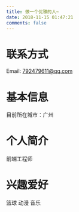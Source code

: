 ```yaml
---
title: 做一个优雅的人~
date: 2018-11-15 01:47:21
comments: false
---
```

# 联系方式
Email: 792479611@qq.com
<!-- Weibo: [http://weibo.com/Neveryu](http://weibo.com/Neveryu) -->

# 基本信息
<!-- 学历：本科 -->
目前所在城市：广州

# 个人简介
前端工程师 
<!-- 喜欢 javascript 语言和相关组件以及 backbone、vue.js、node.js、mongoDB、PHP、JAVA、GO、Redis、Docker、Linux等后端、数据库技术 -->

<!--
# 技能清单
后端语言：Java/Node/PHP
前端框架：zepto/jQuery/jQuery EasyUI/Bootstrap/AngularJS/
前端工具：sass/compass/impressjs/hexo/requirejs/seajs
数据库相关：MySQL/SQL Server/Redis/
版本管理、文档和自动化部署工具：Svn/Git/Grunt/Gulp
单元测试：PHPUnit/SimpleTest/Qunit 
Web框架：ThinkPHP/Spring MVC/CodeIgniter

-->

# 兴趣爱好
篮球 动漫 音乐
